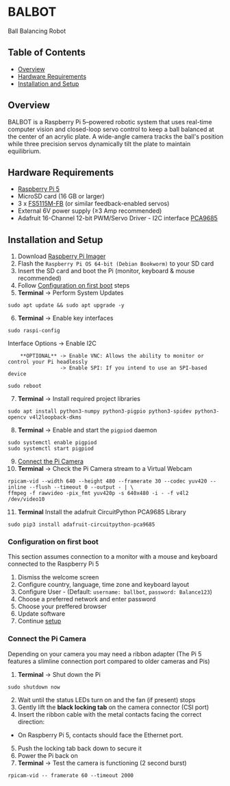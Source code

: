 # BALBOT
Ball Balancing Robot

## Table of Contents
- [Overview](#overview)
- [Hardware Requirements](#hardware-requirements)
- [Installation and Setup](#installation-and-setup)

## Overview
BALBOT is a Raspberry Pi 5–powered robotic system that uses real-time computer vision and closed-loop servo control to keep a ball balanced at the center of an acrylic plate. A wide-angle camera tracks the ball's position while three precision servos dynamically tilt the plate to maintain equilibrium.

## Hardware Requirements
- [Raspberry Pi 5](https://www.raspberrypi.com/products/raspberry-pi-5/)
- MicroSD card (16 GB or larger)
- 3 x [FS5115M-FB](https://www.pololu.com/product/3443) (or similar feedback-enabled servos)
- External 6V power supply (≥3 Amp recommended)
- Adafruit 16-Channel 12-bit PWM/Servo Driver - I2C interface [PCA9685](https://core-electronics.com.au/adafruit-16-channel-12-bit-pwm-servo-driver-i2c-interface-pca9685.html)

## Installation and Setup
1. Download [Raspberry Pi Imager](https://www.raspberrypi.com/software/)
2. Flash the `Raspberry Pi OS 64-bit (Debian Bookworm)` to your SD card
3. Insert the SD card and boot the Pi (monitor, keyboard & mouse recommended)
4. Follow [Configuration on first boot](#configuration-on-first-boot) steps
5. **Terminal** -> Perform System Updates
```
sudo apt update && sudo apt upgrade -y
```
6. **Terminal** -> Enable key interfaces
```
sudo raspi-config
```
   Interface Options -> Enable I2C
   
        **OPTIONAL** -> Enable VNC: Allows the ability to monitor or control your Pi headlessly
                     -> Enable SPI: If you intend to use an SPI-based device

```
sudo reboot
```
7. **Terminal** -> Install required project libraries
```
sudo apt install python3-numpy python3-pigpio python3-spidev python3-opencv v4l2loopback-dkms
```
8. **Terminal** -> Enable and start the `pigpiod` daemon
```
sudo systemctl enable pigpiod
sudo systemctl start pigpiod
```
9. [Connect the Pi Camera](#connect-the-pi-camera)
10. **Terminal** -> Check the Pi Camera stream to a Virtual Webcam
```
rpicam-vid --width 640 --height 480 --framerate 30 --codec yuv420 --inline --flush --timeout 0 --output - | \
ffmpeg -f rawvideo -pix_fmt yuv420p -s 640x480 -i - -f v4l2 /dev/video10
```
11. **Terminal** Install the adafruit CircuitPython PCA9685 Library
```
sudo pip3 install adafruit-circuitpython-pca9685
```

### Configuration on first boot
This section assumes connection to a monitor with a mouse and keyboard connected to the Raspberry Pi 5

1. Dismiss the welcome screen
2. Configure country, language, time zone and keyboard layout
3. Configure User - (Default: `username: ballbot`, `password: Balance123`)
4. Choose a preferred network and enter password
5. Choose your preffered browser
6. Update software
7. Continue [setup](#installation-and-setup)

### Connect the Pi Camera
Depending on your camera you may need a ribbon adapter (The Pi 5 features a slimline connection port compared to older cameras and Pis)

1. **Terminal** -> Shut down the Pi
```
sudo shutdown now
```
2. Wait until the status LEDs turn on and the fan (if present) stops
3. Gently lift the **black locking tab** on the camera connector (CSI port)
4. Insert the ribbon cable with the metal contacts facing the correct direction:
  - On Raspberry Pi 5, contacts should face the Ethernet port.
5. Push the locking tab back down to secure it
6. Power the Pi back on
7. **Terminal** -> Test the camera is functioning (2 second burst)
```
rpicam-vid -- framerate 60 --timeout 2000
``` 
